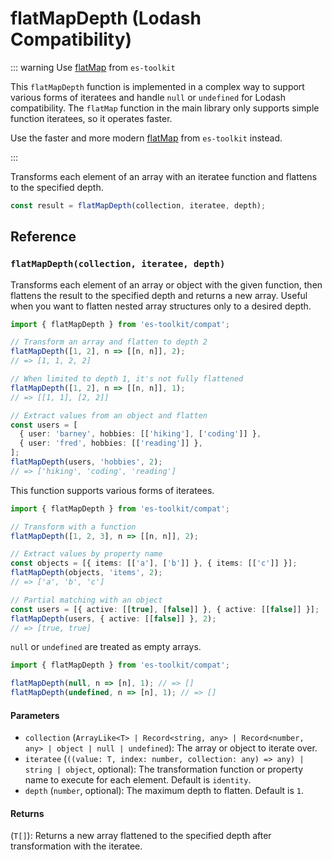 # flatMapDepth (Lodash Compatibility)

::: warning Use [flatMap](../../array/flatMap.md) from `es-toolkit`

This `flatMapDepth` function is implemented in a complex way to support various forms of iteratees and handle `null` or `undefined` for Lodash compatibility. The `flatMap` function in the main library only supports simple function iteratees, so it operates faster.

Use the faster and more modern [flatMap](../../array/flatMap.md) from `es-toolkit` instead.

:::

Transforms each element of an array with an iteratee function and flattens to the specified depth.

```typescript
const result = flatMapDepth(collection, iteratee, depth);
```

## Reference

### `flatMapDepth(collection, iteratee, depth)`

Transforms each element of an array or object with the given function, then flattens the result to the specified depth and returns a new array. Useful when you want to flatten nested array structures only to a desired depth.

```typescript
import { flatMapDepth } from 'es-toolkit/compat';

// Transform an array and flatten to depth 2
flatMapDepth([1, 2], n => [[n, n]], 2);
// => [1, 1, 2, 2]

// When limited to depth 1, it's not fully flattened
flatMapDepth([1, 2], n => [[n, n]], 1);
// => [[1, 1], [2, 2]]

// Extract values from an object and flatten
const users = [
  { user: 'barney', hobbies: [['hiking'], ['coding']] },
  { user: 'fred', hobbies: [['reading']] },
];
flatMapDepth(users, 'hobbies', 2);
// => ['hiking', 'coding', 'reading']
```

This function supports various forms of iteratees.

```typescript
import { flatMapDepth } from 'es-toolkit/compat';

// Transform with a function
flatMapDepth([1, 2, 3], n => [[n, n]], 2);

// Extract values by property name
const objects = [{ items: [['a'], ['b']] }, { items: [['c']] }];
flatMapDepth(objects, 'items', 2);
// => ['a', 'b', 'c']

// Partial matching with an object
const users = [{ active: [[true], [false]] }, { active: [[false]] }];
flatMapDepth(users, { active: [[false]] }, 2);
// => [true, true]
```

`null` or `undefined` are treated as empty arrays.

```typescript
import { flatMapDepth } from 'es-toolkit/compat';

flatMapDepth(null, n => [n], 1); // => []
flatMapDepth(undefined, n => [n], 1); // => []
```

#### Parameters

- `collection` (`ArrayLike<T> | Record<string, any> | Record<number, any> | object | null | undefined`): The array or object to iterate over.
- `iteratee` (`((value: T, index: number, collection: any) => any) | string | object`, optional): The transformation function or property name to execute for each element. Default is `identity`.
- `depth` (`number`, optional): The maximum depth to flatten. Default is `1`.

#### Returns

(`T[]`): Returns a new array flattened to the specified depth after transformation with the iteratee.
